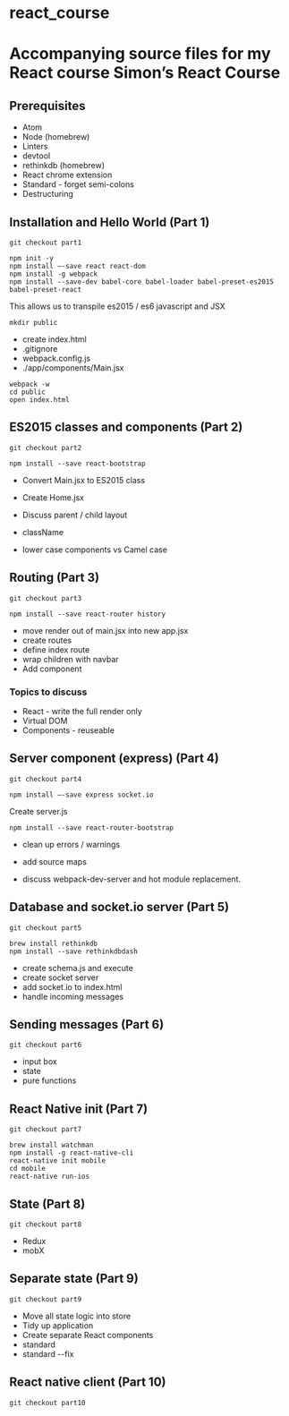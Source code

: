 # react_course
Accompanying source files for my React course
Simon’s React Course
====================

Prerequisites
-------------

* Atom
* Node (homebrew)
* Linters
* devtool
* rethinkdb (homebrew)
* React chrome extension
* Standard - forget semi-colons
* Destructuring


Installation and Hello World (Part 1)
-------------------------------------
`git checkout part1`
```
npm init -y
npm install —-save react react-dom
npm install -g webpack
npm install --save-dev babel-core babel-loader babel-preset-es2015 babel-preset-react
```

This allows us to transpile es2015 / es6 javascript and JSX

```
mkdir public
```

* create index.html
* .gitignore
* webpack.config.js
* ./app/components/Main.jsx

```
webpack -w
cd public
open index.html
```


ES2015 classes and components (Part 2)
--------------------------------------
`git checkout part2`
```
npm install --save react-bootstrap
```

* Convert Main.jsx to ES2015 class
* Create Home.jsx

* Discuss parent / child layout
* className
* lower case components vs Camel case


Routing (Part 3)
----------------
`git checkout part3`
```
npm install --save react-router history
```

* move render out of main.jsx into new app.jsx
* create routes
* define index route
* wrap children with navbar
* Add <Link> component

### Topics to discuss ###

* React - write the full render only
* Virtual DOM
* Components - reuseable


Server component (express) (Part 4)
-----------------------------------
`git checkout part4`

```
npm install —-save express socket.io
```

Create server.js

```
npm install --save react-router-bootstrap
```

* clean up errors / warnings
* add source maps

* discuss webpack-dev-server and hot module replacement.


Database and socket.io server (Part 5)
--------------------------------------
`git checkout part5`

```
brew install rethinkdb
npm install --save rethinkdbdash
```

* create schema.js and execute
* create socket server
* add socket.io to index.html
* handle incoming messages


Sending messages (Part 6)
-------------------------
`git checkout part6`
* input box
* state
* pure functions


React Native init (Part 7)
--------------------------
`git checkout part7`
```
brew install watchman
npm install -g react-native-cli
react-native init mobile
cd mobile
react-native run-ios
```


State (Part 8)
--------------
`git checkout part8`
* Redux
* mobX


Separate state (Part 9)
-----------------------
`git checkout part9`
* Move all state logic into store
* Tidy up application
* Create separate React components
* standard
* standard --fix



React native client (Part 10)
-----------------------------
`git checkout part10`
